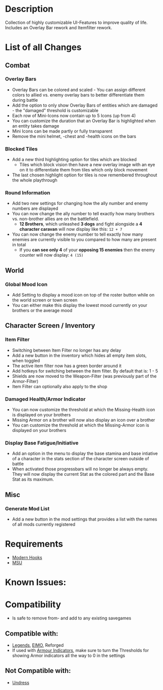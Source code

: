 # Description

 Collection of highly customizable UI-Features to improve quality of life. Includes an Overlay Bar rework and Itemfilter rework.

# List of all Changes

## Combat

### Overlay Bars

- Overlay Bars can be colored and scaled - You can assign different colors to allied vs. enemy overlay bars to better differentiate them during battle
- Add the option to only show Overlay Bars of entities which are damaged - the "damaged" threshold is customizable
- Each row of Mini-Icons now contain up to 5 Icons (up from 4)
- You can customize the duration that an Overlay Bar is highlighted when an entity takes damage
- Mini Icons can be made partly or fully transparent
- Remove the mini helmet, -chest and -health icons on the bars

### Blocked Tiles

- Add a new third highlighting option for tiles which are blocked
  - Tiles which block vision then have a new overlay image with an eye on it to differentiate them from tiles which only block movement
- The last chosen highlight option for tiles is now remembered throughout the whole playthrough

### Round Information

- Add two new settings for changing how the ally number and enemy numbers are displayed
- You can now change the ally number to tell exactly how many brothers vs. non-brother allies are on the battlefield.
  - **12 Brothers**, which unleashed **3 dogs** and fight alongside a **4 character caravan** will now display like this: `12 + 7`
- You can now change the enemy number to tell exactly how many enemies are currently visible to you compared to how many are present in total
  - If you **can see only 4** of your **opposing 15 enemies** then the enemy counter will now display: `4 (15)`

## World

### Global Mood Icon

- Add Setting to display a mood icon on top of the roster button while on the world screen or town screen
- You can either make this display the lowest mood currently on your brothers or the average mood

## Character Screen / Inventory

### Item Filter

- Switching between Item Filter no longer has any delay
- Add a new button in the inventory which hides all empty item slots, when toggled
- The active item filter now has a green border around it
- Add hotkeys for switching between the item filter. By default that is: 1 - 5
- Shields are now moved to the Weapon-Filter (was previously part of the Armor-Filter)
- Item Filter can optionally also apply to the shop

### Damaged Health/Armor Indicator

- You can now customize the threshold at which the Missing-Health icon is displayed on your brothers
- Missing Armor on a brother will now also display an icon over a brother
- You can customize the threshold at which the Missing-Armor icon is displayed on your brothers

### Display Base Fatigue/Initiative

- Add an option in the menu to display the base stamina and base intiative of a character in the stats section of the character screen outside of battle
- When activated those progressbars will no longer be always empty. They will now display the current Stat as the colored part and the Base Stat as its maximum.

## Misc

### Generate Mod List

- Add a new button in the mod settings that provides a list with the names of all mods currently registered

# Requirements

- [Modern Hooks](https://www.nexusmods.com/battlebrothers/mods/685)
- [MSU](https://www.nexusmods.com/battlebrothers/mods/479)

# Known Issues:

# Compatibility

- Is safe to remove from- and add to any existing savegames

## Compatible with:

- [Legends](https://www.nexusmods.com/battlebrothers/mods/60), [EIMO](https://www.nexusmods.com/battlebrothers/mods/239), Reforged
- If used with [Armour Indicators](https://www.nexusmods.com/battlebrothers/mods/96), make sure to turn the Thresholds for showing Armor indicators all the way to 0 in the settings

## Not Compatible with:

- [Undress](https://www.nexusmods.com/battlebrothers/mods/338)

